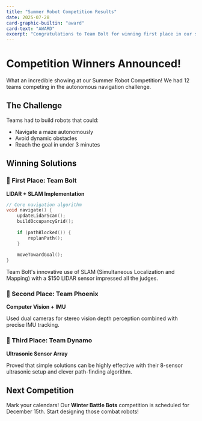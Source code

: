 ```yaml
---
title: "Summer Robot Competition Results"
date: 2025-07-28
card-graphic-builtin: "award"
card-text: "AWARD"
excerpt: "Congratulations to Team Bolt for winning first place in our summer autonomous navigation challenge with their innovative LIDAR solution."
---
```


# Competition Winners Announced!

What an incredible showing at our Summer Robot Competition! We had 12 teams competing in the autonomous navigation challenge.

## The Challenge

Teams had to build robots that could:
- Navigate a maze autonomously
- Avoid dynamic obstacles
- Reach the goal in under 3 minutes

## Winning Solutions

### 🥇 First Place: Team Bolt
**LIDAR + SLAM Implementation**

```cpp
// Core navigation algorithm
void navigate() {
    updateLidarScan();
    buildOccupancyGrid();
    
    if (pathBlocked()) {
        replanPath();
    }
    
    moveTowardGoal();
}
```

Team Bolt's innovative use of SLAM (Simultaneous Localization and Mapping) with a $150 LIDAR sensor impressed all the judges.

### 🥈 Second Place: Team Phoenix
**Computer Vision + IMU**

Used dual cameras for stereo vision depth perception combined with precise IMU tracking.

### 🥉 Third Place: Team Dynamo
**Ultrasonic Sensor Array**

Proved that simple solutions can be highly effective with their 8-sensor ultrasonic setup and clever path-finding algorithm.

## Next Competition

Mark your calendars! Our **Winter Battle Bots** competition is scheduled for December 15th. Start designing those combat robots!